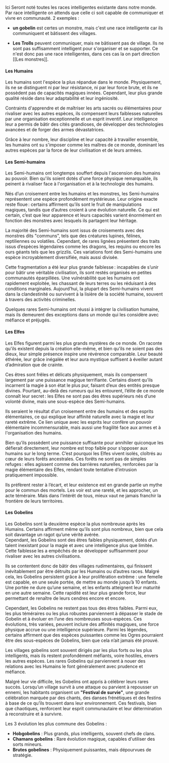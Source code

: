 Ici Seront noté toutes les races intelligentes existante dans notre monde.
Par race intelligente on attends que celle ci soit capable de communiquer et vivre en communauté.
 2 exemples :
 
- **un gobelin** est certes un monstre, mais c'est une race intelligente car ils communiquent et bâtissent des villages.

- **Les Trolls** peuvent communiquer, mais ne bâtissent pas de village. Ils ne sont pas suffisamment intelligent pour s'organiser et se supporter. Ce n'est donc pas une race intelligentes, dans ces cas la on part direction [[Les monstres]].


#### **Les Humains**

Les humains sont l'espèce la plus répandue dans le monde. Physiquement, ils ne se distinguent ni par leur résistance, ni par leur force brute, et ils ne possèdent pas de capacités magiques innées. Cependant, leur plus grande qualité réside dans leur adaptabilité et leur ingéniosité.

Contraints d'apprendre et de maîtriser les arts sacrés ou élémentaires pour rivaliser avec les autres espèces, ils compensent leurs faiblesses naturelles par une organisation exceptionnelle et un esprit inventif. Leur intelligence leur a permis de bâtir des cités grandioses, de développer des technologies avancées et de forger des armes dévastatrices.

Grâce à leur nombre, leur discipline et leur capacité à travailler ensemble, les humains ont su s'imposer comme les maîtres de ce monde, dominant les autres espèces par la force de leur civilisation et de leurs armées.

#### **Les Semi-humains**

Les Semi-humains ont longtemps souffert depuis l'ascension des humains au pouvoir. Bien qu'ils soient dotés d'une force physique remarquable, ils peinent à rivaliser face à l'organisation et à la technologie des humains.

Nés d’un croisement entre les humains et les monstres, les Semi-humains représentent une espèce profondément mystérieuse. Leur origine exacte reste floue : certains affirment qu’ils sont le fruit de manipulations magiques, tandis que d’autres croient à une évolution naturelle. Ce qui est certain, c’est que leur apparence et leurs capacités varient énormément en fonction des monstres avec lesquels ils partagent leur héritage.

La majorité des Semi-humains sont issus de croisements avec des monstres dits "communs", tels que des créatures lupines, félines, reptiliennes ou volatiles. Cependant, de rares lignées présentent des traits issus d’espèces légendaires comme les dragons, les requins ou encore les ours géants tels que les grizzlis. Ces variations font des Semi-humains une espèce incroyablement diversifiée, mais aussi divisée.

Cette fragmentation a été leur plus grande faiblesse : incapables de s’unir pour bâtir une véritable civilisation, ils sont restés organisés en petites communautés éparpillées. Une vulnérabilité que les humains ont rapidement exploitée, les chassant de leurs terres ou les réduisant à des conditions marginales. Aujourd’hui, la plupart des Semi-humains vivent dans la clandestinité ou survivent à la lisière de la société humaine, souvent à travers des activités criminelles.

Quelques rares Semi-humains ont réussi à intégrer la civilisation humaine, mais ils demeurent des exceptions dans un monde qui les considère avec méfiance et préjugés.

#### **Les Elfes**

Les Elfes figurent parmi les plus grands mystères de ce monde. On raconte qu'ils existent depuis la création elle-même, et bien qu’ils ne soient pas des dieux, leur simple présence inspire une révérence comparable. Leur beauté éthérée, leur grâce inégalée et leur aura mystique suffisent à éveiller autant d’admiration que de crainte.

Ces êtres sont frêles et délicats physiquement, mais ils compensent largement par une puissance magique terrifiante. Certains disent qu’ils incarnent la magie à son état le plus pur, faisant d’eux des entités presque divines. Pourtant, au-delà des rumeurs qui les entourent, l’élite de ce monde connaît leur secret : les Elfes ne sont pas des êtres supérieurs nés d’une volonté divine, mais une sous-espèce des Semi-humains.

Ils seraient le résultat d’un croisement entre des humains et des esprits élémentaires, ce qui explique leur affinité naturelle avec la magie et leur rareté extrême. Ce lien unique avec les esprits leur confère un pouvoir élémentaire incommensurable, mais aussi une fragilité face aux armes et à l'organisation des humains.

Bien qu’ils possèdent une puissance suffisante pour annihiler quiconque les défierait directement, leur nombre est trop faible pour s’opposer aux humains sur le long terme. C’est pourquoi les Elfes vivent isolés, cloîtrés au cœur de leurs forêts ancestrales. Ces forêts ne sont pas de simples refuges : elles agissent comme des barrières naturelles, renforcées par la magie élémentaire des Elfes, rendant toute tentative d’intrusion pratiquement impossible.

Ils préfèrent rester à l’écart, et leur existence est en grande partie un mythe pour le commun des mortels. Les voir est une rareté, et les approcher, un acte téméraire. Mais dans l’intérêt de tous, mieux vaut ne jamais franchir la frontière de leurs territoires.


#### **Les Gobelins**
Les Gobelins sont la deuxième espèce la plus nombreuse après les Humains. Certains affirment même qu’ils sont plus nombreux, bien que cela soit davantage un ragot qu’une vérité avérée.  
Cependant, les Gobelins sont des êtres faibles physiquement, dotés d’un talent inexistant pour la magie et avec une intelligence plus que limitée. Cette faiblesse les a empêchés de se développer suffisamment pour rivaliser avec les autres civilisations.

Ils se contentent donc de bâtir des villages rudimentaires, qui finissent inévitablement par être détruits par les Humains ou d’autres races. Malgré cela, les Gobelins persistent grâce à leur prolifération extrême : une femelle est capable, en une seule portée, de mettre au monde jusqu’à 10 enfants. Une portée ne dure qu’une semaine, et les enfants atteignent leur maturité en une autre semaine. Cette rapidité est leur plus grande force, leur permettant de renaître de leurs cendres encore et encore.

Cependant, les Gobelins ne restent pas tous des êtres faibles. Parmi eux, les plus téméraires ou les plus robustes parviennent à dépasser le stade de Gobelin et à évoluer en l’une des nombreuses sous-espèces. Ces évolutions, très variées, peuvent inclure des affinités magiques, une force physique accrue ou une intelligence supérieure. Parmi les légendes, certains affirment que des espèces puissantes comme les Ogres pourraient être des sous-espèces de Gobelins, bien que cela n’ait jamais été prouvé.

Les villages gobelins sont souvent dirigés par les plus forts ou les plus intelligents, mais ils restent profondément méfiants, voire hostiles, envers les autres espèces. Les rares Gobelins qui parviennent à nouer des relations avec les Humains le font généralement avec prudence et méfiance.

Malgré leur vie difficile, les Gobelins ont appris à célébrer leurs rares succès. Lorsqu’un village survit à une attaque ou parvient à repousser un ennemi, les habitants organisent un **"Festival de survie"**, une grande célébration marquée par des chants, des danses frénétiques et des festins à base de ce qu’ils trouvent dans leur environnement. Ces festivals, bien que chaotiques, renforcent leur esprit communautaire et leur détermination à reconstruire et à survivre.

Les 3 évolution les plus commune des Gobelins :
- **Hobgobelins** : Plus grands, plus intelligents, souvent chefs de clans.
- **Chamans gobelins** : Rare évolution magique, capables d'utiliser des sorts mineurs.
- **Brutes gobelines** : Physiquement puissantes, mais dépourvues de stratégie.
